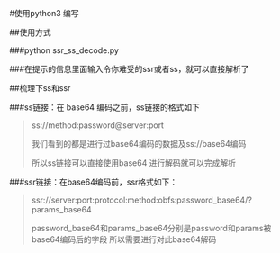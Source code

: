 #使用python3 编写

##使用方式

###python ssr_ss_decode.py

###在提示的信息里面输入令你难受的ssr或者ss，就可以直接解析了


##梳理下ss和ssr

###ss链接：在 base64 编码之前，ss链接的格式如下

>ss://method:password@server:port
>
>我们看到的都是进行过base64编码的数据及ss://base64编码
>
>所以ss链接可以直接使用base64 进行解码就可以完成解析
>
###ssr链接：在base64编码前，ssr格式如下：

>ssr://server:port:protocol:method:obfs:password_base64/?params_base64
>
>password_base64和params_base64分别是password和params被base64编码后的字段
>所以需要进行对此base64解码